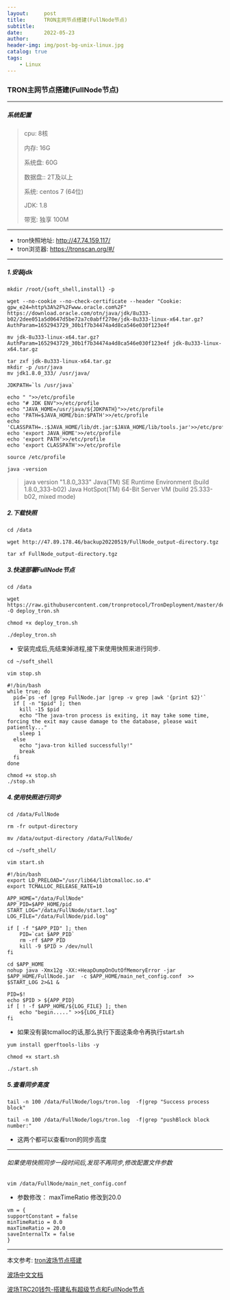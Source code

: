 ```yaml
---
layout:     post
title:      TRON主网节点搭建(FullNode节点)
subtitle:   
date:       2022-05-23
author:     
header-img: img/post-bg-unix-linux.jpg
catalog: true
tags:
    - Linux
---
```


### TRON主网节点搭建(FullNode节点)

***

##### 系统配置

> cpu: 8核
>
> 内存: 16G
>
> 系统盘: 60G
>
> 数据盘:: 2T及以上
>
> 系统: centos 7 (64位)
>
> JDK: 1.8
>
> 带宽: 独享 100M

***

- tron快照地址: http://47.74.159.117/
- tron浏览器: https://tronscan.org/#/

***

##### 1.安装jdk

```
mkdir /root/{soft_shell,install} -p

wget --no-cookie --no-check-certificate --header "Cookie: gpw_e24=http%3A%2F%2Fwww.oracle.com%2F" https://download.oracle.com/otn/java/jdk/8u333-b02/2dee051a5d0647d5be72a7c0abff270e/jdk-8u333-linux-x64.tar.gz?AuthParam=1652943729_30b1f7b34474a4d8ca546e030f123e4f

mv jdk-8u333-linux-x64.tar.gz?AuthParam=1652943729_30b1f7b34474a4d8ca546e030f123e4f jdk-8u333-linux-x64.tar.gz

tar zxf jdk-8u333-linux-x64.tar.gz
mkdir -p /usr/java
mv jdk1.8.0_333/ /usr/java/

JDKPATH=`ls /usr/java`

echo " ">>/etc/profile
echo "# JDK ENV">>/etc/profile
echo "JAVA_HOME=/usr/java/${JDKPATH}">>/etc/profile
echo 'PATH=$JAVA_HOME/bin:$PATH'>>/etc/profile
echo 'CLASSPATH=.:$JAVA_HOME/lib/dt.jar:$JAVA_HOME/lib/tools.jar'>>/etc/profile
echo 'export JAVA_HOME'>>/etc/profile
echo 'export PATH'>>/etc/profile
echo 'export CLASSPATH'>>/etc/profile

source /etc/profile
```

```
java -version
```

> java version "1.8.0_333"
> Java(TM) SE Runtime Environment (build 1.8.0_333-b02)
> Java HotSpot(TM) 64-Bit Server VM (build 25.333-b02, mixed mode)



##### 2.下载快照

```
cd /data

wget http://47.89.178.46/backup20220519/FullNode_output-directory.tgz

tar xf FullNode_output-directory.tgz
```



##### 3.快速部署FullNode节点

```
cd /data

wget https://raw.githubusercontent.com/tronprotocol/TronDeployment/master/deploy_tron.sh -O deploy_tron.sh 

chmod +x deploy_tron.sh 

./deploy_tron.sh
```

- 安装完成后,先结束掉进程,接下来使用快照来进行同步.

```
cd ~/soft_shell
```

```
vim stop.sh
```

```shell
#!/bin/bash
while true; do
  pid=`ps -ef |grep FullNode.jar |grep -v grep |awk '{print $2}'`
  if [ -n "$pid" ]; then
    kill -15 $pid
    echo "The java-tron process is exiting, it may take some time, forcing the exit may cause damage to the database, please wait patiently..."
    sleep 1
  else
    echo "java-tron killed successfully!"
    break
  fi
done
```



```
chmod +x stop.sh
./stop.sh
```

##### 4.使用快照进行同步

```
cd /data/FullNode

rm -fr output-directory

mv /data/output-directory /data/FullNode/
```

```
cd ~/soft_shell/
```

```
vim start.sh
```

```shell
#!/bin/bash
export LD_PRELOAD="/usr/lib64/libtcmalloc.so.4"
export TCMALLOC_RELEASE_RATE=10

APP_HOME="/data/FullNode"
APP_PID=$APP_HOME/pid
START_LOG="/data/FullNode/start.log"
LOG_FILE="/data/FullNode/pid.log"

if [ -f "$APP_PID" ]; then
	PID=`cat $APP_PID`
	rm -rf $APP_PID
	kill -9 $PID > /dev/null
fi

cd $APP_HOME
nohup java -Xmx12g -XX:+HeapDumpOnOutOfMemoryError -jar $APP_HOME/FullNode.jar  -c $APP_HOME/main_net_config.conf  >> $START_LOG 2>&1 &

PID=$!
echo $PID > ${APP_PID}
if [ ! -f $APP_HOME/${LOG_FILE} ]; then
	echo "begin....." >>${LOG_FILE}
fi
```

- 如果没有装tcmalloc的话,那么执行下面这条命令再执行start.sh

```
yum install gperftools-libs -y
```

```
chmod +x start.sh

./start.sh
```



##### 5.查看同步高度

```
tail -n 100 /data/FullNode/logs/tron.log  -f|grep "Success process block"

tail -n 100 /data/FullNode/logs/tron.log  -f|grep "pushBlock block number:"
```

- 这两个都可以查看tron的同步高度

***

###### 如果使用快照同步一段时间后,发现不再同步,修改配置文件参数

```
vim /data/FullNode/main_net_config.conf
```

- 参数修改： maxTimeRatio 修改到20.0

```
vm = {
supportConstant = false
minTimeRatio = 0.0
maxTimeRatio = 20.0
saveInternalTx = false
}
```

***

本文参考:
[tron波场节点搭建](https://blog.csdn.net/dandelionLYY/article/details/120097346)

[波场中文文档](https://tronprotocol.github.io/documentation-zh/developers/deployment/)

[波场TRC20钱包-搭建私有超级节点和FullNode节点](https://blog.csdn.net/u012387141/article/details/108658091)